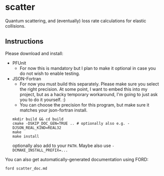 # scatter

Quantum scattering, and (eventually) loss rate calculations for elastic collisions. 

## Instructions

Please download and install: 
- PFUnit
  - For now this is mandatory but I plan to make it optional in case you do not wish to enable testing.
- JSON-Fortran
  - For now you must build this separately. Please make sure you select the right precision. At some point, I want to embed this into my project, but as a hacky temporary workaround, I'm going to just ask you to do it yourself. :)
  - You can choose the precision for this program, but make sure it matches your json-fortran install. 
  ```
  mkdir build && cd build
  cmake -DSKIP_DOC_GEN=TRUE .. # optionally also e.g. -DJSON_REAL_KIND=REAL32
  make
  make install
  ```
  optionally also add to your `PATH`. Maybe also use `-DCMAKE_INSTALL_PREFIX=...`

You can also get automatically-generated documentation using FORD:
```
ford scatter_doc.md
```